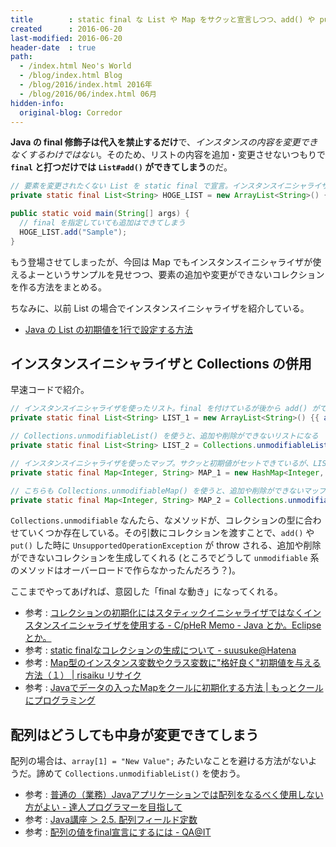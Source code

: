```yaml
---
title        : static final な List や Map をサクッと宣言しつつ、add() や put() も許さない
created      : 2016-06-20
last-modified: 2016-06-20
header-date  : true
path:
  - /index.html Neo's World
  - /blog/index.html Blog
  - /blog/2016/index.html 2016年
  - /blog/2016/06/index.html 06月
hidden-info:
  original-blog: Corredor
---
```


**Java の final 修飾子は代入を禁止するだけ**で、*インスタンスの内容を変更できなくするわけではない*。そのため、リストの内容を追加・変更させないつもりで **`final` と打つだけでは `List#add()` ができてしまう**のだ。

```java
// 要素を変更されたくない List を static final で宣言。インスタンスイニシャライザを使って宣言時に要素を入れておく。
private static final List<String> HOGE_LIST = new ArrayList<String>() {{ add("FUGA"); add("PIYO"); }};

public static void main(String[] args) {
  // final を指定していても追加はできてしまう
  HOGE_LIST.add("Sample");
}
```

もう登場させてしまったが、今回は Map でもインスタンスイニシャライザが使えるよーというサンプルを見せつつ、要素の追加や変更ができないコレクションを作る方法をまとめる。

ちなみに、以前 List の場合でインスタンスイニシャライザを紹介している。

- [Java の List の初期値を1行で設定する方法](/blog/2016/03/16-01.html)

## インスタンスイニシャライザと Collections の併用

早速コードで紹介。

```java
// インスタンスイニシャライザを使ったリスト。final を付けているが後から add() ができてしまう    
private static final List<String> LIST_1 = new ArrayList<String>() {{ add("FUGA"); add("PIYO"); }};

// Collections.unmodifiableList() を使うと、追加や削除ができないリストになる
private static final List<String> LIST_2 = Collections.unmodifiableList( new ArrayList<String>() {{ add("FUGA"); add("PIYO"); }} );

// インスタンスイニシャライザを使ったマップ。サクッと初期値がセットできているが、LIST_1 と同じく変更が効いてしまう
private static final Map<Integer, String> MAP_1 = new HashMap<Integer, String>() {{ put(1, "Hoge"); put(2, "Fuga"); }};

// こちらも Collections.unmodifiableMap() を使うと、追加や削除ができないマップになる
private static final Map<Integer, String> MAP_2 = Collections.unmodifiableMap( new HashMap<Integer, String>() {{ put(1, "Hoge"); put(2, "Fuga"); }} );
```

`Collections.unmodifiable` なんたら、なメソッドが、コレクションの型に合わせていくつか存在している。その引数にコレクションを渡すことで、`add()` や `put()` した時に `UnsupportedOperationException` が throw される、追加や削除ができないコレクションを生成してくれる (ところでどうして `unmodifiable` 系のメソッドはオーバーロードで作らなかったんだろう？)。

ここまでやってあげれば、意図した「final な動き」になってくれる。

- 参考 : [コレクションの初期化にはスタティックイニシャライザではなくインスタンスイニシャライザを使用する - C/pHeR Memo - Java とか。Eclipse とか。](http://d.hatena.ne.jp/cypher256/20080114/p1)
- 参考 : [static finalなコレクションの生成について - suusuke@Hatena](http://d.hatena.ne.jp/suusuke/20080213/1202897246)
- 参考 : [Map型のインスタンス変数やクラス変数に"格好良く"初期値を与える方法（１） | risaiku リサイク](https://risaiku.net/archives/250/)
- 参考 : [Javaでデータの入ったMapをクールに初期化する方法 | もっとクールにプログラミング](http://pgnote.net/?p=32)

## 配列はどうしても中身が変更できてしまう

配列の場合は、`array[1] = "New Value";` みたいなことを避ける方法がないようだ。諦めて `Collections.unmodifiableList()` を使おう。

- 参考 : [普通の（業務）Javaアプリケーションでは配列をなるべく使用しない方がよい - 達人プログラマーを目指して](http://d.hatena.ne.jp/ryoasai/20110321/1300696942)
- 参考 : [Java講座 ＞ 2.5. 配列フィールド定数](https://www.sgnet.co.jp/java/java02_05.html)
- 参考 : [配列の値をfinal宣言にするには - QA@IT](http://qa.atmarkit.co.jp/q/4900)
